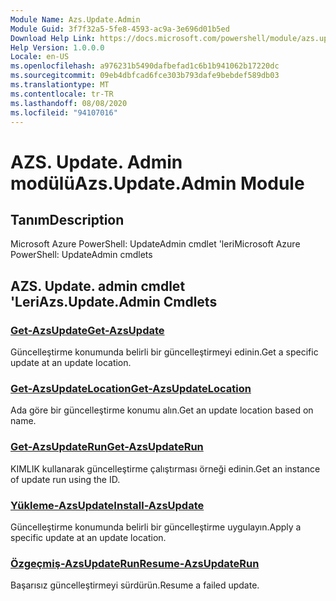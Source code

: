 ```yaml
---
Module Name: Azs.Update.Admin
Module Guid: 3f7f32a5-5fe8-4593-ac9a-3e696d01b5ed
Download Help Link: https://docs.microsoft.com/powershell/module/azs.update.admin
Help Version: 1.0.0.0
Locale: en-US
ms.openlocfilehash: a976231b5490dafbefad1c6b1b941062b17220dc
ms.sourcegitcommit: 09eb4dbfcad6fce303b793dafe9bebdef589db03
ms.translationtype: MT
ms.contentlocale: tr-TR
ms.lasthandoff: 08/08/2020
ms.locfileid: "94107016"
---
```

# <span data-ttu-id="6a854-101">AZS. Update. Admin modülü</span><span class="sxs-lookup"><span data-stu-id="6a854-101">Azs.Update.Admin Module</span></span>
## <span data-ttu-id="6a854-102">Tanım</span><span class="sxs-lookup"><span data-stu-id="6a854-102">Description</span></span>
<span data-ttu-id="6a854-103">Microsoft Azure PowerShell: UpdateAdmin cmdlet 'leri</span><span class="sxs-lookup"><span data-stu-id="6a854-103">Microsoft Azure PowerShell: UpdateAdmin cmdlets</span></span>

## <span data-ttu-id="6a854-104">AZS. Update. admin cmdlet 'Leri</span><span class="sxs-lookup"><span data-stu-id="6a854-104">Azs.Update.Admin Cmdlets</span></span>
### [<span data-ttu-id="6a854-105">Get-AzsUpdate</span><span class="sxs-lookup"><span data-stu-id="6a854-105">Get-AzsUpdate</span></span>](Get-AzsUpdate.md)
<span data-ttu-id="6a854-106">Güncelleştirme konumunda belirli bir güncelleştirmeyi edinin.</span><span class="sxs-lookup"><span data-stu-id="6a854-106">Get a specific update at an update location.</span></span>

### [<span data-ttu-id="6a854-107">Get-AzsUpdateLocation</span><span class="sxs-lookup"><span data-stu-id="6a854-107">Get-AzsUpdateLocation</span></span>](Get-AzsUpdateLocation.md)
<span data-ttu-id="6a854-108">Ada göre bir güncelleştirme konumu alın.</span><span class="sxs-lookup"><span data-stu-id="6a854-108">Get an update location based on name.</span></span>

### [<span data-ttu-id="6a854-109">Get-AzsUpdateRun</span><span class="sxs-lookup"><span data-stu-id="6a854-109">Get-AzsUpdateRun</span></span>](Get-AzsUpdateRun.md)
<span data-ttu-id="6a854-110">KIMLIK kullanarak güncelleştirme çalıştırması örneği edinin.</span><span class="sxs-lookup"><span data-stu-id="6a854-110">Get an instance of update run using the ID.</span></span>

### [<span data-ttu-id="6a854-111">Yükleme-AzsUpdate</span><span class="sxs-lookup"><span data-stu-id="6a854-111">Install-AzsUpdate</span></span>](Install-AzsUpdate.md)
<span data-ttu-id="6a854-112">Güncelleştirme konumunda belirli bir güncelleştirme uygulayın.</span><span class="sxs-lookup"><span data-stu-id="6a854-112">Apply a specific update at an update location.</span></span>

### [<span data-ttu-id="6a854-113">Özgeçmiş-AzsUpdateRun</span><span class="sxs-lookup"><span data-stu-id="6a854-113">Resume-AzsUpdateRun</span></span>](Resume-AzsUpdateRun.md)
<span data-ttu-id="6a854-114">Başarısız güncelleştirmeyi sürdürün.</span><span class="sxs-lookup"><span data-stu-id="6a854-114">Resume a failed update.</span></span>

